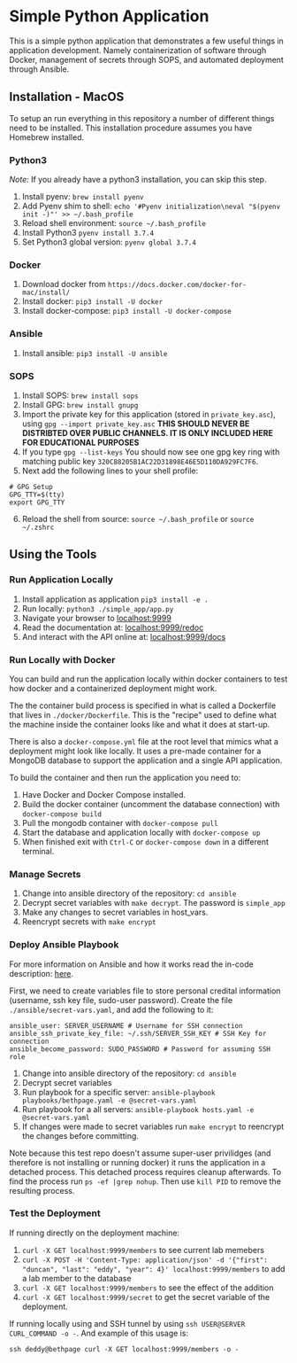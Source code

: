 # Simple Python Application

This is a simple python application that demonstrates a few useful things in
application development. Namely containerization of software through Docker,
management of secrets through SOPS, and automated deployment through Ansible.

## Installation - MacOS

To setup an run everything in this repository a number of different things need
to be installed. This installation procedure assumes you have Homebrew installed.

### Python3

*Note:* If you already have a python3 installation, you can skip this step.

1. Install pyenv: `brew install pyenv`
2. Add Pyenv shim to shell: `echo '#Pyenv initialization\neval "$(pyenv init -)"' >> ~/.bash_profile` 
3. Reload shell environment: `source ~/.bash_profile`
4. Install Python3 `pyenv install 3.7.4`
5. Set Python3 global version: `pyenv global 3.7.4`

### Docker

1. Download docker from `https://docs.docker.com/docker-for-mac/install/`
2. Install docker: `pip3 install -U docker`
3. Install docker-compose: `pip3 install -U docker-compose`

### Ansible

1. Install ansible: `pip3 install -U ansible`

### SOPS

1. Install SOPS: `brew install sops`
2. Install GPG: `brew install gnupg`
3. Import the private key for this application (stored in `private_key.asc`), using `gpg --import private_key.asc` **THIS SHOULD NEVER BE DISTRIBTED OVER PUBLIC CHANNELS. IT IS ONLY INCLUDED HERE FOR EDUCATIONAL PURPOSES**
4. If you type `gpg --list-keys` You should now see one gpg key ring with matching public key `320C88205B1AC22D31898E46E5D110DA929FC7F6`. 
5. Next add the following lines to your shell profile:
```
# GPG Setup
GPG_TTY=$(tty)
export GPG_TTY
```
6. Reload the shell from source: `source ~/.bash_profile` or `source ~/.zshrc`

## Using the Tools

### Run Application Locally

1. Install application as application `pip3 install -e .`
2. Run locally: `python3 ./simple_app/app.py`
3. Navigate your browser to [localhost:9999](localhost:9999)
4. Read the documentation at: [localhost:9999/redoc](localhost:9999/redoc)
5. And interact with the API online at: [localhost:9999/docs](localhost:9999/docs)

### Run Locally with Docker

You can build and run the application locally within docker containers to
test how docker and a containerized deployment might work.

The the container build process is specified in what is called a Dockerfile that
lives in `./docker/Dockerfile`. This is the "recipe" used to define what the 
machine inside the container looks like and what it does at start-up.

There is also a `docker-compose.yml` file at the root level that mimics 
what a deployment might look like locally. It uses a pre-made container for a
MongoDB database to support the application and a single API application.

To build the container and then run the application you need to:
1. Have Docker and Docker Compose installed.
2. Build the docker container (uncomment the database connection) with `docker-compose build`
3. Pull the mongodb container with `docker-compose pull`
4. Start the database and application locally with `docker-compose up`
5. When finished exit with `Ctrl-C` or `docker-compose down` in a different terminal.

### Manage Secrets

1. Change into ansible directory of the repository: `cd ansible`
2. Decrypt secret variables with `make decrypt`. The password is `simple_app`
3. Make any changes to secret variables in host_vars.
4. Reencrypt secrets with `make encrypt`

### Deploy Ansible Playbook

For more information on Ansible and how it works read the in-code description:
[here](./ansible/README.md).

First, we need to create variables file to store personal credital information 
(username, ssh key file, sudo-user password). Create the file `./ansible/secret-vars.yaml`,
and add the following to it:

```
ansible_user: SERVER_USERNAME # Username for SSH connection
ansible_ssh_private_key_file: ~/.ssh/SERVER_SSH_KEY # SSH Key for connection
ansible_become_password: SUDO_PASSWORD # Password for assuming SSH role
```

1. Change into ansible directory of the repository: `cd ansible`
2. Decrypt secret variables
3. Run playbook for a specific server: `ansible-playbook playbooks/bethpage.yaml -e @secret-vars.yaml`
4. Run playbook for a all servers: `ansible-playbook hosts.yaml -e @secret-vars.yaml`
5. If changes were made to secret variables run `make encrypt` to reencrypt the changes before committing.

Note because this test repo doesn't assume super-user privilidges (and therefore
is not installing or running docker) it runs the application in a detached process.
This detached process requires cleanup afterwards. To find the process run `ps -ef |grep nohup`. 
Then use `kill PID` to remove the resulting process.

### Test the Deployment

If running directly on the deployment machine:
   1. `curl -X GET localhost:9999/members` to see current lab memebers
   2. `curl -X POST -H 'Content-Type: application/json' -d '{"first": "duncan", "last": "eddy", "year": 4}' localhost:9999/members` to add a lab member to the database
   3. `curl -X GET localhost:9999/members` to see the effect of the addition
   4. `curl -X GET localhost:9999/secret` to get the secret variable of the deployment.

If running locally using and SSH tunnel by using `ssh USER@SERVER CURL_COMMAND -o -`.
And example of this usage is:

`ssh deddy@bethpage curl -X GET localhost:9999/members -o -`